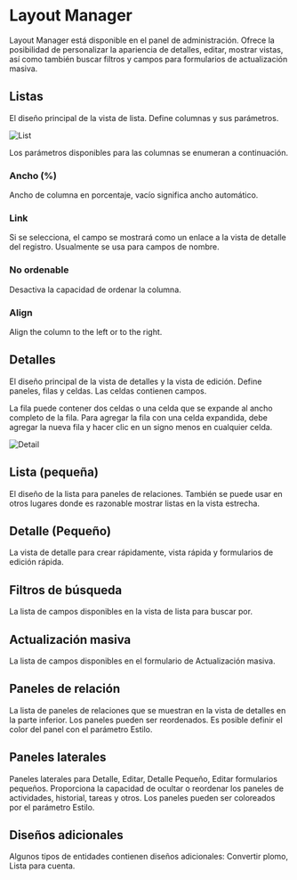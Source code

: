 # Layout Manager

Layout Manager está disponible en el panel de administración. Ofrece la posibilidad de personalizar la apariencia de detalles, editar, mostrar vistas, así como también buscar filtros y campos para formularios de actualización masiva.

## Listas

El diseño principal de la vista de lista. Define columnas y sus parámetros.

![List](https://github.com/espocrm/documentation/blob/master/_static/images/administration/layout-manager/list.png)

Los parámetros disponibles para las columnas se enumeran a continuación.

### Ancho (%)

Ancho de columna en porcentaje, vacío significa ancho automático.

### Link

Si se selecciona, el campo se mostrará como un enlace a la vista de detalle del registro. Usualmente se usa para campos de nombre.

### No ordenable

Desactiva la capacidad de ordenar la columna.

### Align

Align the column to the left or to the right.

## Detalles

El diseño principal de la vista de detalles y la vista de edición. Define paneles, filas y celdas. Las celdas contienen campos.

La fila puede contener dos celdas o una celda que se expande al ancho completo de la fila. Para agregar la fila con una celda expandida, debe agregar la nueva fila y hacer clic en un signo menos en cualquier celda.

![Detail](https://github.com/espocrm/documentation/blob/master/_static/images/administration/layout-manager/detail.png)

## Lista (pequeña)

El diseño de la lista para paneles de relaciones. También se puede usar en otros lugares donde es razonable mostrar listas en la vista estrecha.

## Detalle (Pequeño)

La vista de detalle para crear rápidamente, vista rápida y formularios de edición rápida.

## Filtros de búsqueda

La lista de campos disponibles en la vista de lista para buscar por.

## Actualización masiva

La lista de campos disponibles en el formulario de Actualización masiva.

## Paneles de relación

La lista de paneles de relaciones que se muestran en la vista de detalles en la parte inferior. Los paneles pueden ser reordenados. Es posible definir el color del panel con el parámetro Estilo.

## Paneles laterales

Paneles laterales para Detalle, Editar, Detalle Pequeño, Editar formularios pequeños. Proporciona la capacidad de ocultar o reordenar los paneles de actividades, historial, tareas y otros. Los paneles pueden ser coloreados por el parámetro Estilo.

## Diseños adicionales

Algunos tipos de entidades contienen diseños adicionales: Convertir plomo, Lista para cuenta.
